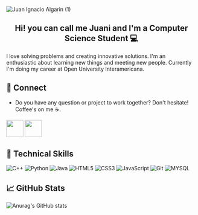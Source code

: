 ![Juan Ignacio Algarin (1)](https://github.com/IgnacioAlgarin/Lagaress/assets/104539785/0255cb0e-0dcc-4ce6-b587-02a2da3eeba9)

<h2 align="center"> Hi! you can call me Juani and I'm a Computer Science Student 💻 </h2>
<p>I love solving problems and creating innovative solutions. I'm an enthusiastic about learning new things and meeting new people. Currently I'm doing my career at Open University Interamericana. </p>

  ## 📩 Connect
* Do you have any question or project to work together? Don't hesitate! Coffee's on me ☕.

<p align="left" >
      <a href="mailto:juanalgarin00@gmail.com?Subject=I%20want%20propose%20you%20something" target="_blank" rel="noreferrer"><img src="https://user-images.githubusercontent.com/48330849/172060688-5e1bf6ca-7bb9-43a2-b202-001170434946.png"  width="45"></a>
        <a href="https://www.linkedin.com/in/juan-ignacio-algarin-0167b018b/" target="_blank" rel="noreferrer"><img src="https://user-images.githubusercontent.com/48330849/172059761-c87c0437-c1b5-4e33-8d3e-e00adf4afc57.png"  width="45"></a>
</p>

## 💼 Technical Skills   
![C++](https://img.shields.io/badge/c++-%2300599C.svg?style=for-the-badge&logo=c%2B%2B&logoColor=white)
![Python](https://img.shields.io/badge/python-3670A0?style=for-the-badge&logo=python&logoColor=ffdd54)
![Java](https://img.shields.io/badge/java-%23ED8B00.svg?style=for-the-badge&logo=java&logoColor=white)
![HTML5](	https://img.shields.io/badge/HTML5-E34F26?style=for-the-badge&logo=html5&logoColor=white)
![CSS3](	https://img.shields.io/badge/CSS3-1572B6?style=for-the-badge&logo=css3&logoColor=white)
![JavaScript](https://img.shields.io/badge/JavaScript-323330?style=for-the-badge&logo=javascript&logoColor=F7DF1E)
![Git](https://img.shields.io/badge/git-%23F05033.svg?style=for-the-badge&logo=git&logoColor=white)
![MYSQL](https://img.shields.io/badge/MySQL-005C84?style=for-the-badge&logo=mysql&logoColor=white)



## 📈 GitHub Stats 
![Anurag's GitHub stats](https://github-readme-stats.vercel.app/api?username=IgnacioAlgarin&show_icons=true&theme=tokyonight)
